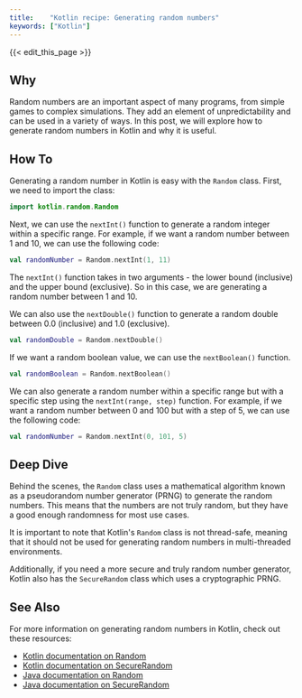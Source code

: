 ```yaml
---
title:    "Kotlin recipe: Generating random numbers"
keywords: ["Kotlin"]
---
```


{{< edit_this_page >}}

## Why

Random numbers are an important aspect of many programs, from simple games to complex simulations. They add an element of unpredictability and can be used in a variety of ways. In this post, we will explore how to generate random numbers in Kotlin and why it is useful.

## How To

Generating a random number in Kotlin is easy with the `Random` class. First, we need to import the class:

```Kotlin
import kotlin.random.Random
```

Next, we can use the `nextInt()` function to generate a random integer within a specific range. For example, if we want a random number between 1 and 10, we can use the following code:

```Kotlin
val randomNumber = Random.nextInt(1, 11)
```

The `nextInt()` function takes in two arguments - the lower bound (inclusive) and the upper bound (exclusive). So in this case, we are generating a random number between 1 and 10.

We can also use the `nextDouble()` function to generate a random double between 0.0 (inclusive) and 1.0 (exclusive).

```Kotlin
val randomDouble = Random.nextDouble()
```

If we want a random boolean value, we can use the `nextBoolean()` function.

```Kotlin
val randomBoolean = Random.nextBoolean()
```

We can also generate a random number within a specific range but with a specific step using the `nextInt(range, step)` function. For example, if we want a random number between 0 and 100 but with a step of 5, we can use the following code:

```Kotlin
val randomNumber = Random.nextInt(0, 101, 5)
```

## Deep Dive

Behind the scenes, the `Random` class uses a mathematical algorithm known as a pseudorandom number generator (PRNG) to generate the random numbers. This means that the numbers are not truly random, but they have a good enough randomness for most use cases.

It is important to note that Kotlin's `Random` class is not thread-safe, meaning that it should not be used for generating random numbers in multi-threaded environments.

Additionally, if you need a more secure and truly random number generator, Kotlin also has the `SecureRandom` class which uses a cryptographic PRNG.

## See Also

For more information on generating random numbers in Kotlin, check out these resources:

- [Kotlin documentation on Random](https://kotlinlang.org/api/latest/jvm/stdlib/kotlin/random/-random/)
- [Kotlin documentation on SecureRandom](https://kotlinlang.org/api/latest/jvm/stdlib/kotlin/random/-secure-random/)
- [Java documentation on Random](https://docs.oracle.com/javase/8/docs/api/java/util/Random.html)
- [Java documentation on SecureRandom](https://docs.oracle.com/javase/8/docs/api/java/security/SecureRandom.html)